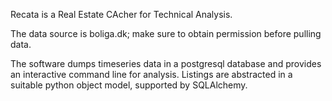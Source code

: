 Recata is a Real Estate CAcher for Technical Analysis.

The data source is boliga.dk; make sure to obtain permission before pulling data.

The software dumps timeseries data in a postgresql database and provides an interactive command line for analysis. Listings are abstracted in a suitable python object model, supported by SQLAlchemy.